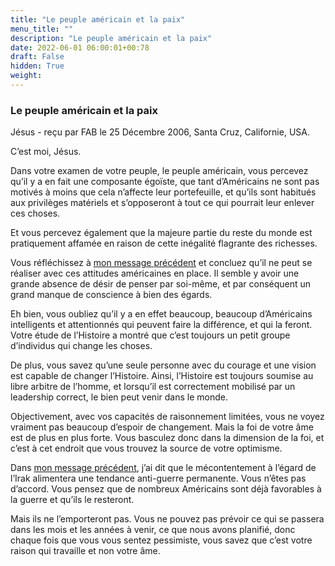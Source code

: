 ```yaml
---
title: "Le peuple américain et la paix"
menu_title: ""
description: "Le peuple américain et la paix"
date: 2022-06-01 06:00:01+00:78
draft: False
hidden: True
weight:
---
```

### Le peuple américain et la paix

Jésus - reçu par FAB le 25 Décembre 2006, Santa Cruz, Californie, USA.

C’est moi, Jésus.

Dans votre examen de votre peuple, le peuple américain, vous percevez qu’il y a en fait une composante égoïste, que tant d’Américains ne sont pas motivés à moins que cela n’affecte leur portefeuille, et qu’ils sont habitués aux privilèges matériels et s’opposeront à tout ce qui pourrait leur enlever ces choses.

Et vous percevez également que la majeure partie du reste du monde est pratiquement affamée en raison de cette inégalité flagrante des richesses.

Vous réfléchissez à [mon message précédent](/fr-contemporary-messages/fr-contemporary-messages-by-date-order/fr-contemporary-messages-2006/fr-2006-12-24-1-fab-jesus/) et concluez qu’il ne peut se réaliser avec ces attitudes américaines en place. Il semble y avoir une grande absence de désir de penser par soi-même, et par conséquent un grand manque de conscience à bien des égards.

Eh bien, vous oubliez qu’il y a en effet beaucoup, beaucoup d’Américains intelligents et attentionnés qui peuvent faire la différence, et qui la feront. Votre étude de l’Histoire a montré que c’est toujours un petit groupe d’individus qui change les choses.

De plus, vous savez qu’une seule personne avec du courage et une vision est capable de changer l’Histoire. Ainsi, l’Histoire est toujours soumise au libre arbitre de l’homme, et lorsqu’il est correctement mobilisé par un leadership correct, le bien peut venir dans le monde.

Objectivement, avec vos capacités de raisonnement limitées, vous ne voyez vraiment pas beaucoup d’espoir de changement. Mais la foi de votre âme est de plus en plus forte. Vous basculez donc dans la dimension de la foi, et c’est à cet endroit que vous trouvez la source de votre optimisme.

Dans [mon message précédent](/fr-contemporary-messages/fr-contemporary-messages-by-date-order/fr-contemporary-messages-2006/fr-2006-12-24-1-fab-jesus/), j’ai dit que le mécontentement à l’égard de l’Irak alimentera une tendance anti-guerre permanente. Vous n’êtes pas d’accord. Vous pensez que de nombreux Américains sont déjà favorables à la guerre et qu’ils le resteront.

Mais ils ne l’emporteront pas. Vous ne pouvez pas prévoir ce qui se passera dans les mois et les années à venir, ce que nous avons planifié, donc chaque fois que vous vous sentez pessimiste, vous savez que c’est votre raison qui travaille et non votre âme.